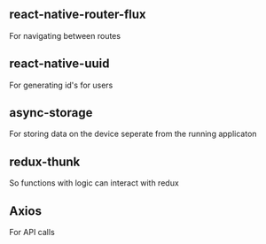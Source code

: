 ## react-native-router-flux
For navigating between routes

## react-native-uuid
For generating id's for users

## async-storage
For storing data on the device seperate from the running applicaton

## redux-thunk
So functions with logic can interact with redux

## Axios
For API calls